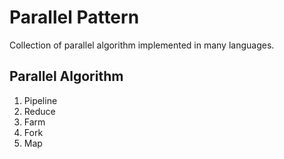# Parallel Pattern

Collection of parallel algorithm implemented in many languages.

## Parallel Algorithm

1. Pipeline
2. Reduce
3. Farm
4. Fork
5. Map
